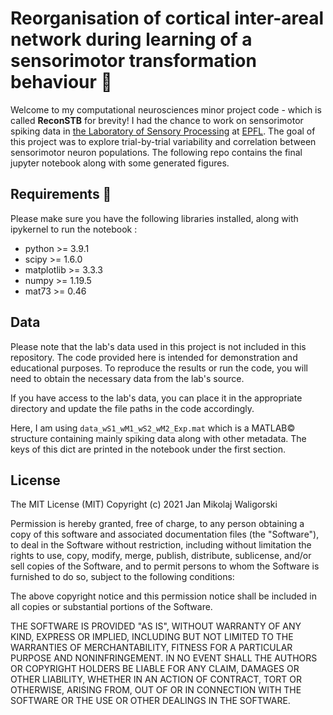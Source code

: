 
  # Reorganisation of cortical inter-areal network during learning of a sensorimotor transformation behaviour 📝  
  Welcome to my computational neurosciences minor project code - which is called **ReconSTB** for brevity! I had the chance to work on sensorimotor spiking data in [the Laboratory of 
  Sensory Processing](https://www.epfl.ch/labs/lsens/) at [EPFL](https://www.epfl.ch/en/). The goal of this project was to explore trial-by-trial variability and correlation between sensorimotor neuron populations. The following repo contains the final jupyter notebook along with some generated figures. 
  
  ## Requirements 🚀  
  Please make sure you have the following libraries installed, along with ipykernel to run the notebook :
  - python >= 3.9.1
  - scipy >= 1.6.0
  - matplotlib >= 3.3.3
  - numpy >= 1.19.5
  - mat73 >= 0.46

  ## Data
 Please note that the lab's data used in this project is not included in this repository. The code provided here is intended for demonstration and educational purposes. To reproduce the results or run the code, you will need to obtain the necessary data from the lab's source.

If you have access to the lab's data, you can place it in the appropriate directory and update the file paths in the code accordingly.

Here, I am using `data_wS1_wM1_wS2_wM2_Exp.mat` which is a MATLAB© structure containing mainly spiking data along with other metadata. The keys of this dict are printed in the notebook under the first section.
  
  ## License

The MIT License (MIT)
Copyright (c) 2021 Jan Mikolaj Waligorski

Permission is hereby granted, free of charge, to any person obtaining a copy
of this software and associated documentation files (the "Software"), to deal
in the Software without restriction, including without limitation the rights
to use, copy, modify, merge, publish, distribute, sublicense, and/or sell
copies of the Software, and to permit persons to whom the Software is
furnished to do so, subject to the following conditions:

The above copyright notice and this permission notice shall be included in all
copies or substantial portions of the Software.

THE SOFTWARE IS PROVIDED "AS IS", WITHOUT WARRANTY OF ANY KIND, EXPRESS OR
IMPLIED, INCLUDING BUT NOT LIMITED TO THE WARRANTIES OF MERCHANTABILITY,
FITNESS FOR A PARTICULAR PURPOSE AND NONINFRINGEMENT. IN NO EVENT SHALL THE
AUTHORS OR COPYRIGHT HOLDERS BE LIABLE FOR ANY CLAIM, DAMAGES OR OTHER
LIABILITY, WHETHER IN AN ACTION OF CONTRACT, TORT OR OTHERWISE, ARISING FROM,
OUT OF OR IN CONNECTION WITH THE SOFTWARE OR THE USE OR OTHER DEALINGS IN THE
SOFTWARE.

